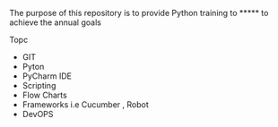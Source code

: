 The purpose of this repository is to provide Python training to *****  to achieve the annual goals


Topc 
- GIT
- Pyton
- PyCharm IDE
- Scripting
- Flow Charts 
- Frameworks  i.e Cucumber , Robot  
- DevOPS 
